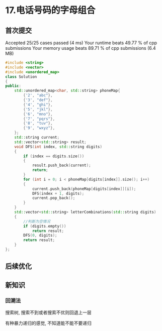 # 17.电话号码的字母组合

## 首次提交

Accepted
25/25 cases passed (4 ms)
Your runtime beats 49.77 % of cpp submissions
Your memory usage beats 89.71 % of cpp submissions (6.4 MB)

```c++
#include <string>
#include <vector>
#include <unordered_map>
class Solution
{
public:
    std::unordered_map<char, std::string> phoneMap{
        {'2', "abc"},
        {'3', "def"},
        {'4', "ghi"},
        {'5', "jkl"},
        {'6', "mno"},
        {'7', "pqrs"},
        {'8', "tuv"},
        {'9', "wxyz"},
    };
    std::string current;
    std::vector<std::string> result;
    void DFS(int index, std::string digits)
    {
        if (index == digits.size())
        {
            result.push_back(current);
            return;
        }
        for (int i = 0; i < phoneMap[digits[index]].size(); i++)
        {
            current.push_back(phoneMap[digits[index]][i]);
            DFS(index + 1, digits);
            current.pop_back();
        }
    }
    std::vector<std::string> letterCombinations(std::string digits)
    {
        //判断为空情况
        if (digits.empty())
            return result;
        DFS(0, digits);
        return result;
    }
};
```

## 后续优化

## 新知识

### 回溯法

搜索树, 搜索不到或者搜索不优则回退上一层

有种暴力递归的感觉, 不知道能不能不要递归
